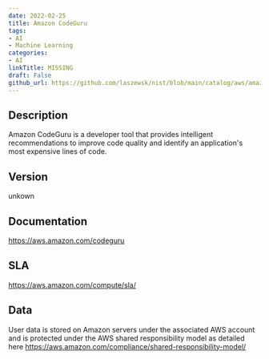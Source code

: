 ```yaml
---
date: 2022-02-25
title: Amazon CodeGuru
tags: 
- AI
- Machine Learning
categories: 
- AI
linkTitle: MISSING
draft: False         
github_url: https://github.com/laszewsk/nist/blob/main/catalog/aws/amazon-codeguru.yaml
---
```


## Description

Amazon CodeGuru is a developer tool that provides intelligent recommendations to improve code quality and identify an application's most expensive lines of code.

## Version

unkown

## Documentation

https://aws.amazon.com/codeguru

## SLA

https://aws.amazon.com/compute/sla/

## Data

User data is stored on Amazon servers under the associated AWS account and is protected under the AWS shared responsibility model as detailed here https://aws.amazon.com/compliance/shared-responsibility-model/
